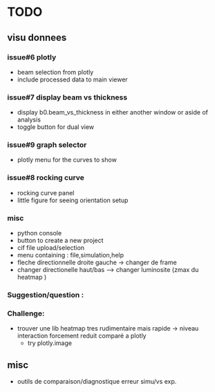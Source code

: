 # TODO

## visu donnees
### issue#6 plotly
- beam selection from plotly
- include processed data to main viewer
### issue#7 display beam vs thickness
- display b0.beam_vs_thickness in either another window or aside of analysis
- toggle button for dual view
### issue#9 graph selector
- plotly menu for the curves to show
### issue#8 rocking curve
- rocking curve panel
- little figure for seeing orientation setup

### misc
- python console
- button to create a new project
- cif file upload/selection
- menu containing : file,simulation,help
- fleche directionnelle droite gauche -> changer de frame
- changer directionelle haut/bas --> changer luminosite (zmax du heatmap )

### Suggestion/question :

### Challenge:
- trouver une lib heatmap tres rudimentaire mais rapide -> niveau interaction forcement reduit comparé a plotly
    - try plotly.image

## misc
  - outils de comparaison/diagnostique erreur simu/vs exp.
